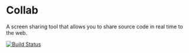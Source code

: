 # Collab

A screen sharing tool that allows you to share source code in real time to the 
web.

[![Build Status](https://travis-ci.org/dennis84/collab-haskell.svg?branch=master)](https://travis-ci.org/dennis84/collab-haskell)
